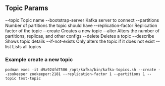 ## Topic Params

--topic Topic name
--bootstrap-server Kafka server to connect
--partitions Number of partitions the topic should have
--replication-factor Replication factor of the topic
--create Creates a new topic
--alter Alters the number of partitions, replicas, and other configs
--delete Deletes a topic
--describe Shows topic details
--if-not-exists Only alters the topic if it does not exist
--list Lists all topics


### Example create a new topic
```
podman exec -it d9a924fd7506 /opt/kafka/bin/kafka-topics.sh --create --zookeeper zookeeper:2181 --replication-factor 1 --partitions 1 --topic test-topic
```